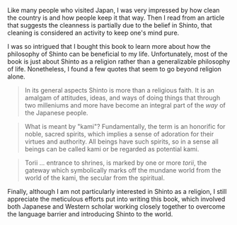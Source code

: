 <!-- 2023-shinto-the-kami-way -->

Like many people who visited Japan, I was very impressed by how clean the country is and how people keep it that way. Then I read from an article that suggests the cleanness is partially due to the belief in Shinto, that cleaning is considered an activity to keep one's mind pure.

I was so intrigued that I bought this book to learn more about how the philosophy of Shinto can be beneficial to my life. Unfortunately, most of the book is just about Shinto as a religion rather than a generalizable philosophy of life. Nonetheless, I found a few quotes that seem to go beyond religion alone.

> In its general aspects Shinto is more than a religious faith. It is an amalgam of attitudes, ideas, and ways of doing things that through two milleniums and more have become an integral part of the *way* of the Japanese people.

> What is meant by "kami"? Fundamentally, the term is an honorific for noble, sacred spirits, which implies a sense of adoration for their virtues and authority. All beings have such spirits, so in a sense all beings can be called kami or be regarded as potential kami.

> Torii ... entrance to shrines, is marked by one or more *torii*, the gateway which symbolically marks off the mundane world from the world of the kami, the secular from the spiritual.

Finally, although I am not particularly interested in Shinto as a religion, I still appreciate the meticulous efforts put into writing this book, which involved both Japanese and Western scholar working closely together to overcome the language barrier and introducing Shinto to the world.